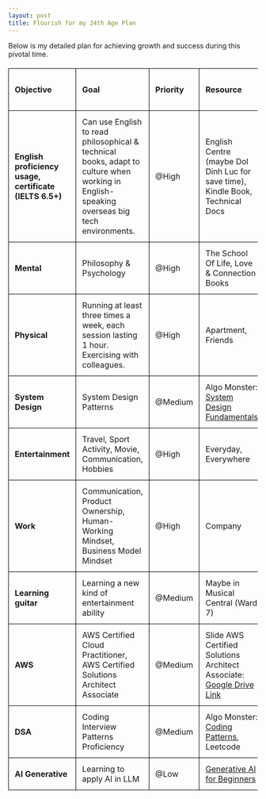 ```yaml
---
layout: post
title: Flourish for my 24th Age Plan
---
```


Below is my detailed plan for achieving growth and success during this pivotal time.

<style>
    table {
        border-collapse: collapse;
        width: 100%;
        margin: 20px 0; 
    }

    th, td {
        border: 1px solid black;
        padding: 12px;
        text-align: left;
        vertical-align: middle;
    }

    th {
        font-weight: bold;
    }   
</style>


<table id="agePlanTable" class="display table table-bordered">
  <thead>
    <tr>
      <th><strong>Objective</strong></th>
      <th><strong>Goal</strong></th>
      <th><strong>Priority</strong></th>
      <th><strong>Resource</strong></th>
      <th><strong>Will-done year</strong></th>
    </tr>
  </thead>
  <tbody>
    <tr>
      <td><strong>English proficiency usage, certificate (IELTS 6.5+)</strong></td>
      <td>Can use English to read philosophical & technical books, adapt to culture when working in English-speaking overseas big tech environments.</td>
      <td>@High</td>
      <td>English Centre (maybe Dol Dinh Luc for save time), Kindle Book, Technical Docs</td>
      <td>2025</td>
    </tr>
    <tr>
      <td><strong>Mental</strong></td>
      <td>Philosophy & Psychology</td>
      <td>@High</td>
      <td>The School Of Life, Love & Connection Books</td>
      <td>2025</td>
    </tr>
    <tr>
      <td><strong>Physical</strong></td>
      <td>Running at least three times a week, each session lasting 1 hour. Exercising with colleagues.</td>
      <td>@High</td>
      <td>Apartment, Friends</td>
      <td>2025</td>
    </tr>
    <tr>
      <td><strong>System Design</strong></td>
      <td>System Design Patterns</td>
      <td>@Medium</td>
      <td>Algo Monster: <a href="https://systemdesignschool.io/fundamentals/what-is-system-design-interview">System Design Fundamentals</a></td>
      <td>2025</td>
    </tr>
    <tr>
      <td><strong>Entertainment</strong></td>
      <td>Travel, Sport Activity, Movie, Communication, Hobbies</td>
      <td>@High</td>
      <td>Everyday, Everywhere</td>
      <td>2025</td>
    </tr>
    <tr>
      <td><strong>Work</strong></td>
      <td>Communication, Product Ownership, Human-Working Mindset, Business Model Mindset</td>
      <td>@High</td>
      <td>Company</td>
      <td>2025</td>
    </tr>
    <tr>
      <td><strong>Learning guitar</strong></td>
      <td>Learning a new kind of entertainment ability</td>
      <td>@Medium</td>
      <td>Maybe in Musical Central (Ward 7)</td>
      <td>2025</td>
    </tr>
    <tr>
      <td><strong>AWS</strong></td>
      <td>AWS Certified Cloud Practitioner, AWS Certified Solutions Architect Associate</td>
      <td>@Medium</td>
      <td>Slide AWS Certified Solutions Architect Associate: <a href="https://drive.google.com/file/d/1eGeM_X1w8Ot2iyRNeCrMFaEqTi-v7Noa/view">Google Drive Link</a></td>
      <td>2025</td>
    </tr>
    <tr>
      <td><strong>DSA</strong></td>
      <td>Coding Interview Patterns Proficiency</td>
      <td>@Medium</td>
      <td>Algo Monster: <a href="https://algo.monster/problems/stats">Coding Patterns</a>, Leetcode</td>
      <td>2026</td>
    </tr>
    <tr>
      <td><strong>AI Generative</strong></td>
      <td>Learning to apply AI in LLM</td>
      <td>@Low</td>
      <td><a href="https://github.com/microsoft/generative-ai-for-beginners">Generative AI for Beginners</a></td>
      <td>2026</td>
    </tr>
  </tbody>
</table>
